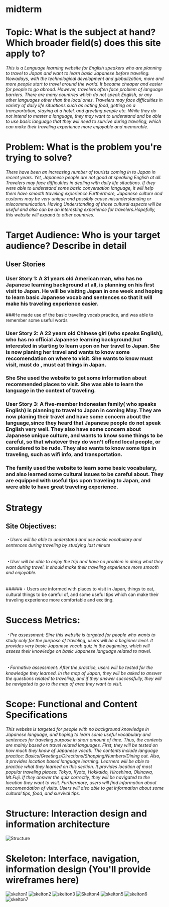 # midterm



# Topic: What is the subject at hand? Which broader field(s) does this site apply to?

###### This is a Language learning website for English speakers who are planning to travel to Japan and want to learn basic Japanese before traveling. Nowadays, with the technological development and globalization, more and more people start to travel around the world. It became cheaper and easier for people to go abroad. However, travelers often face problem of language barriers. There are many countries which do not speak English, or any other languages other than the local ones. Travelers may face difficulties in variety of daily life situations such as eating food, getting on a transportation, staying at a hotel, and greeting people etc. While they do not intend to master a language, they may want to understand and be able to use basic language that they will need to survive during traveling, which can make their traveling experience more enjoyable and memorable.

# Problem: What is the problem you're trying to solve?
###### There have been an increasing number of tourists coming in to Japan in recent years. Yet, Japanese people are not good at speaking English at all.  Travelers may face difficulties in dealing with daily life situations. If they were able to understand some basic conversation language, it will help them have smooth traveling experience.Furthermore, Japanese culture and customs may be very unique and possibly cause misunderstanding or miscommunication. Having Understanding of those cultural aspects will be useful and also can be  an interesting experience for travelers.Hopefully, this website will expand to other countries.

# Target Audience: Who is your target audience? Describe in detail
## User Stories
### User Story 1: A 31 years old American man, who has no Japanese learning background at all, is planning on his first visit to Japan. He will be visiting Japan in one week and hoping to learn basic Japanese vocab and sentences so that it will make his traveling experience easier.
###He made use of the basic traveling vocab practice, and was able to remember some useful words

### User Story 2: A 22 years old Chinese girl (who speaks English), who has no official Japanese learning background,but interested in starting to learn upon on her travel to Japan. She is now planing her travel and wants to know some reccomendation on where to visit. She wants to know must visit, must do , must eat things in Japan.
### She She used the website to get some information about recommended places to visit. She was able to learn the language in the context of traveling.

### User Story 3: A five-member Indonesian family( who speaks English) is planning to travel to Japan in coming May. They are now planing their travel and have some concern about the language,since they heard that Japanese people do not speak English very well. They also have some concern about Japanese unique culture, and wants to know some things to be careful, so that whatever they do won't offend local people, or considered to be rude. They also wants to know some tips in traveling, such as wifi info, and transportation.
### The family used the website to learn some basic vocabulary, and also learned some cultural issues to be careful about. They are equipped with useful tips upon traveling to Japan, and were able to have great traveling experience.


# Strategy
## Site Objectives:
###### ・Users will be able to understand and use basic vocabulary and sentences during traveling by studying last minute
###### ・User will be able to enjoy the trip and have no problem in doing what they want during travel. It should make their traveling experience more smooth and enjoyable.
######・Users are informed with places to visit in Japan, things to eat, cultural things to be careful of, and some useful tips which can make their traveling experience more comfortable and exciting.

# Success Metrics:
###### ・Pre assessment: Sine this website is targeted for people who wants to study only for the purpose of traveling, users will be a beginner level. It provides very basic Japanese vocab quiz in the beginning, which will assess their knowledge on basic Japanese language related to travel.
###### ・Formative assessment: After the practice, users will be tested for the knowledge they learned. In the map of Japan, they will be asked to answer the questions related to traveling, and if they answer successfully, they will be navigated to go to the map of area they want to visit.

# Scope: Functional and Content Specifications
###### This website is targeted for people with no background knowledge in Japanese language, and hoping to learn some useful vocabulary and sentences for traveling purpose in short amount of time. Thus, the contents are mainly based on travel related languages. First, they will be tested on how much they know of Japanese vocab. The contents include language practice: Basics/Greetings/Directions/Shopping/Numbers/Dining out. Also, it provides location based language learning. Learners will be able to practice what they learned on this section. It provides location of most popular traveling places: Tokyo, Kyoto, Hokkaido, Hiroshima, Okinawa, Mt.Fuji. If they answer the quiz correctly, they will be navigated to the location they want to visit. Furthermore, users will find information about reccomendation of visits. Users will also able to get information about some cultural tips, food, and survival tips.

# Structure: Interaction design and information architecture
![Structure](wireframe.png)

# Skeleton: Interface, navigation, information design (You'll provide wireframes here)

![skelton1](Skelton1.png)
![skelton2](Skelton2.png)
![skelton3](Skelton3.png)
![Skelton4](Skelton4.png)
![skelton5](Skelton5.png)
![skelton6](Skelton6.png)
![skelton7](Skelton7.png)
